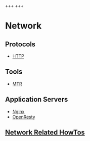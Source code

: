 +++
+++

# Network

## Protocols

-   [HTTP](@/network/http.md)

## Tools

-   [MTR](@/network/mtr.md)

## Application Servers

-   [Nginx](@/network/nginx.md)
-   [OpenResty](@/network/openresty.md)

## [Network Related HowTos](@/network/howtos.md)

